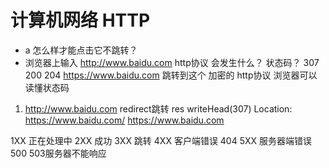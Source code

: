 # 计算机网络  HTTP

- a 怎么样才能点击它不跳转？
- 浏览器上输入  http://www.baidu.com    http协议
  会发生什么？  状态码？
    307
    200
    204
  https://www.baidu.com   跳转到这个  加密的 http协议
  浏览器可以读懂状态码

1. http://www.baidu.com
  redirect跳转
  res writeHead(307)    Location: https://www.baidu.com/
  https://www.baidu.com

1XX 正在处理中
2XX 成功
3XX 跳转
4XX 客户端错误  404
5XX 服务器端错误  500 503服务器不能响应